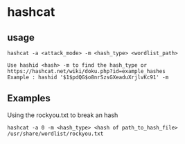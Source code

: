 # hashcat

## usage

	hashcat -a <attack_mode> -m <hash_type> <wordlist_path>

	Use hashid <hash> -m to find the hash_type or https://hashcat.net/wiki/doku.php?id=example_hashes
	Example : hashid '$1$pdQG$o8nrSzsGXeaduXrjlvKc91' -m


## Examples

Using the rockyou.txt to break an hash

	hashcat -a 0 -m <hash_type> <hash of path_to_hash_file> /usr/share/wordlist/rockyou.txt
